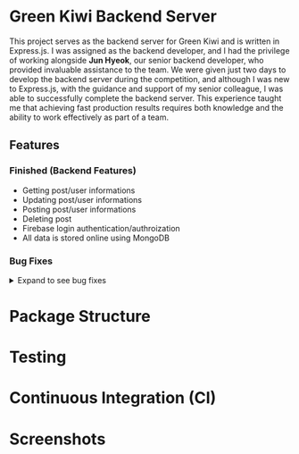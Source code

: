 # Green Kiwi Backend Server

This project serves as the backend server for Green Kiwi and is written in Express.js. I was assigned as the backend developer,
and I had the privilege of working alongside **Jun Hyeok**, our senior backend developer, who provided invaluable assistance to the 
team. We were given just two days to develop the backend server during the competition, and although I was new to Express.js, 
with the guidance and support of my senior colleague, I was able to successfully complete the backend server. This experience
taught me that achieving fast production results requires both knowledge and the ability to work effectively as part of a team.

## Features

### Finished (Backend Features)

- Getting post/user informations
- Updating post/user informations
- Posting post/user informations
- Deleting post 
- Firebase login authentication/authroization
- All data is stored online using MongoDB

### Bug Fixes

<details><summary>Expand to see bug fixes</summary>

</details>


# Package Structure


# Testing



# Continuous Integration (CI)



# Screenshots


